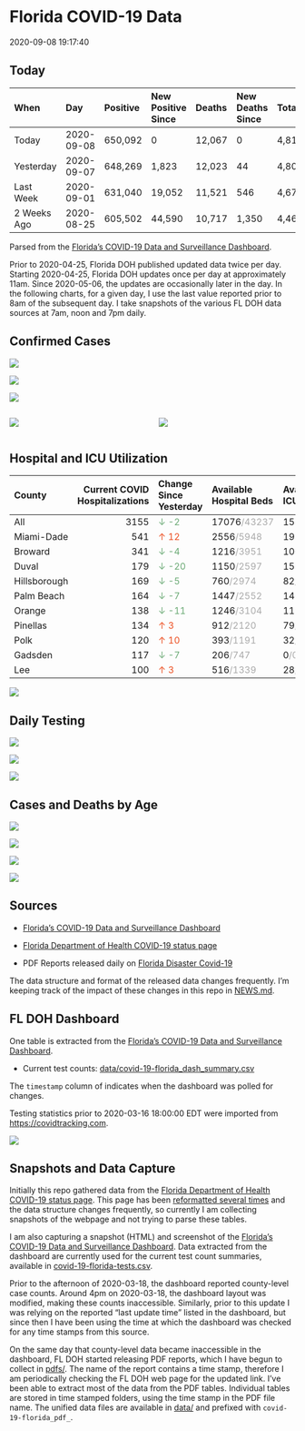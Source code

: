 Florida COVID-19 Data
================
2020-09-08 19:17:40

## Today

| When        | Day        | Positive | New Positive Since | Deaths | New Deaths Since | Total     |
| :---------- | :--------- | :------- | :----------------- | :----- | :--------------- | :-------- |
| Today       | 2020-09-08 | 650,092  | 0                  | 12,067 | 0                | 4,816,873 |
| Yesterday   | 2020-09-07 | 648,269  | 1,823              | 12,023 | 44               | 4,801,684 |
| Last Week   | 2020-09-01 | 631,040  | 19,052             | 11,521 | 546              | 4,675,866 |
| 2 Weeks Ago | 2020-08-25 | 605,502  | 44,590             | 10,717 | 1,350            | 4,466,524 |

Parsed from the [Florida’s COVID-19 Data and Surveillance
Dashboard](https://fdoh.maps.arcgis.com/apps/opsdashboard/index.html#/8d0de33f260d444c852a615dc7837c86).

Prior to 2020-04-25, Florida DOH published updated data twice per day.
Starting 2020-04-25, Florida DOH updates once per day at approximately
11am. Since 2020-05-06, the updates are occasionally later in the day.
In the following charts, for a given day, I use the last value reported
prior to 8am of the subsequent day. I take snapshots of the various FL
DOH data sources at 7am, noon and 7pm daily.

## Confirmed Cases

![](plots/covid-19-florida-daily-test-changes.png)

![](plots/covid-19-florida-deaths-by-day.png)

![](plots/covid-19-florida-county-top-6.png)

<div class="columns">

<div class="column is-full-mobile">

![](plots/covid-19-florida-testing.png)

</div>

<div class="column is-full-mobile">

![](plots/covid-19-florida-total-positive.png)

</div>

</div>

## Hospital and ICU Utilization

| County       | Current COVID Hospitalizations | Change Since Yesterday                    | Available Hospital Beds                      | Available ICU Beds                         |
| :----------- | -----------------------------: | :---------------------------------------- | :------------------------------------------- | :----------------------------------------- |
| All          |                           3155 | <span style="color: #6BAA75">↓ -2</span>  | 17076<span style="color: #aaa">/43237</span> | 1552<span style="color: #aaa">/4399</span> |
| Miami-Dade   |                            541 | <span style="color: #EC4E20">↑ 12</span>  | 2556<span style="color: #aaa">/5948</span>   | 191<span style="color: #aaa">/737</span>   |
| Broward      |                            341 | <span style="color: #6BAA75">↓ -4</span>  | 1216<span style="color: #aaa">/3951</span>   | 100<span style="color: #aaa">/363</span>   |
| Duval        |                            179 | <span style="color: #6BAA75">↓ -20</span> | 1150<span style="color: #aaa">/2597</span>   | 159<span style="color: #aaa">/278</span>   |
| Hillsborough |                            169 | <span style="color: #6BAA75">↓ -5</span>  | 760<span style="color: #aaa">/2974</span>    | 82<span style="color: #aaa">/284</span>    |
| Palm Beach   |                            164 | <span style="color: #6BAA75">↓ -7</span>  | 1447<span style="color: #aaa">/2552</span>   | 146<span style="color: #aaa">/251</span>   |
| Orange       |                            138 | <span style="color: #6BAA75">↓ -11</span> | 1246<span style="color: #aaa">/3104</span>   | 119<span style="color: #aaa">/253</span>   |
| Pinellas     |                            134 | <span style="color: #EC4E20">↑ 3</span>   | 912<span style="color: #aaa">/2120</span>    | 79<span style="color: #aaa">/219</span>    |
| Polk         |                            120 | <span style="color: #EC4E20">↑ 10</span>  | 393<span style="color: #aaa">/1191</span>    | 32<span style="color: #aaa">/104</span>    |
| Gadsden      |                            117 | <span style="color: #6BAA75">↓ -7</span>  | 206<span style="color: #aaa">/747</span>     | 0<span style="color: #aaa">/0</span>       |
| Lee          |                            100 | <span style="color: #EC4E20">↑ 3</span>   | 516<span style="color: #aaa">/1339</span>    | 28<span style="color: #aaa">/112</span>    |

![](plots/covid-19-florida-icu-usage.png)

## Daily Testing

![](plots/covid-19-florida-tests-per-case.png)

<!-- ![](plots/covid-19-florida-change-new-cases.png) -->

![](plots/covid-19-florida-tests-percent-positive.png)

![](plots/covid-19-florida-test-and-case-growth.png)

## Cases and Deaths by Age

![](plots/covid-19-florida-weekly-events-by-age.png)

![](plots/covid-19-florida-age.png)

![](plots/covid-19-florida-age-deaths.png)

![](plots/covid-19-florida-age-sex.png)

## Sources

  - [Florida’s COVID-19 Data and Surveillance
    Dashboard](https://fdoh.maps.arcgis.com/apps/opsdashboard/index.html#/8d0de33f260d444c852a615dc7837c86)

  - [Florida Department of Health COVID-19 status
    page](http://www.floridahealth.gov/diseases-and-conditions/COVID-19/)

  - PDF Reports released daily on [Florida Disaster
    Covid-19](http://www.floridahealth.gov/diseases-and-conditions/COVID-19/)

The data structure and format of the released data changes frequently.
I’m keeping track of the impact of these changes in this repo in
[NEWS.md](NEWS.md).

## FL DOH Dashboard

One table is extracted from the [Florida’s COVID-19 Data and
Surveillance
Dashboard](https://fdoh.maps.arcgis.com/apps/opsdashboard/index.html#/8d0de33f260d444c852a615dc7837c86).

  - Current test counts:
    [data/covid-19-florida\_dash\_summary.csv](data/covid-19-florida_dash_summary.csv)

The `timestamp` column of indicates when the dashboard was polled for
changes.

Testing statistics prior to 2020-03-16 18:00:00 EDT were imported from
<https://covidtracking.com>.

![](screenshots/fodh_maps_arcgis_com__apps__opsdashboard.png)

## Snapshots and Data Capture

Initially this repo gathered data from the [Florida Department of Health
COVID-19 status
page](http://www.floridahealth.gov/diseases-and-conditions/COVID-19/).
This page has been [reformatted several
times](screenshots/floridahealth_gov__diseases-and-conditions__COVID-19.png)
and the data structure changes frequently, so currently I am collecting
snapshots of the webpage and not trying to parse these tables.

I am also capturing a snapshot (HTML) and screenshot of the [Florida’s
COVID-19 Data and Surveillance
Dashboard](https://fdoh.maps.arcgis.com/apps/opsdashboard/index.html#/8d0de33f260d444c852a615dc7837c86).
Data extracted from the dashboard are currently used for the current
test count summaries, available in
[covid-19-florida-tests.csv](covid-19-florida-tests.csv).

Prior to the afternoon of 2020-03-18, the dashboard reported
county-level case counts. Around 4pm on 2020-03-18, the dashboard layout
was modified, making these counts inaccessible. Similarly, prior to this
update I was relying on the reported “last update time” listed in the
dashboard, but since then I have been using the time at which the
dashboard was checked for any time stamps from this source.

On the same day that county-level data became inaccessible in the
dashboard, FL DOH started releasing PDF reports, which I have begun to
collect in [pdfs/](pdfs/). The name of the report contains a time stamp,
therefore I am periodically checking the FL DOH web page for the updated
link. I’ve been able to extract most of the data from the PDF tables.
Individual tables are stored in time stamped folders, using the time
stamp in the PDF file name. The unified data files are available in
[data/](data/) and prefixed with `covid-19-florida_pdf_`.

